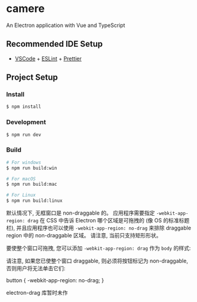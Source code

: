 # camere

An Electron application with Vue and TypeScript

## Recommended IDE Setup

- [VSCode](https://code.visualstudio.com/) + [ESLint](https://marketplace.visualstudio.com/items?itemName=dbaeumer.vscode-eslint) + [Prettier](https://marketplace.visualstudio.com/items?itemName=esbenp.prettier-vscode)

## Project Setup

### Install

```bash
$ npm install
```

### Development

```bash
$ npm run dev
```

### Build

```bash
# For windows
$ npm run build:win

# For macOS
$ npm run build:mac

# For Linux
$ npm run build:linux

```

<!--  -->

默认情况下, 无框窗口是 non-draggable 的。 应用程序需要指定 `-webkit-app-region: drag` 在 CSS 中告诉 Electron 哪个区域是可拖拽的 (像 OS 的标准标题栏), 并且应用程序也可以使用 `-webkit-app-region: no-drag` 来排除 draggable region 中的 non-draggable 区域。 请注意, 当前只支持矩形形状。

要使整个窗口可拖拽, 您可以添加 `-webkit-app-region: drag` 作为 `body` 的样式:

<body style="-webkit-app-region: drag"></body>

请注意, 如果您已使整个窗口 draggable, 则必须将按钮标记为 non-draggable, 否则用户将无法单击它们:

button { -webkit-app-region: no-drag; }

<!--  -->

electron-drag 库暂时未作
